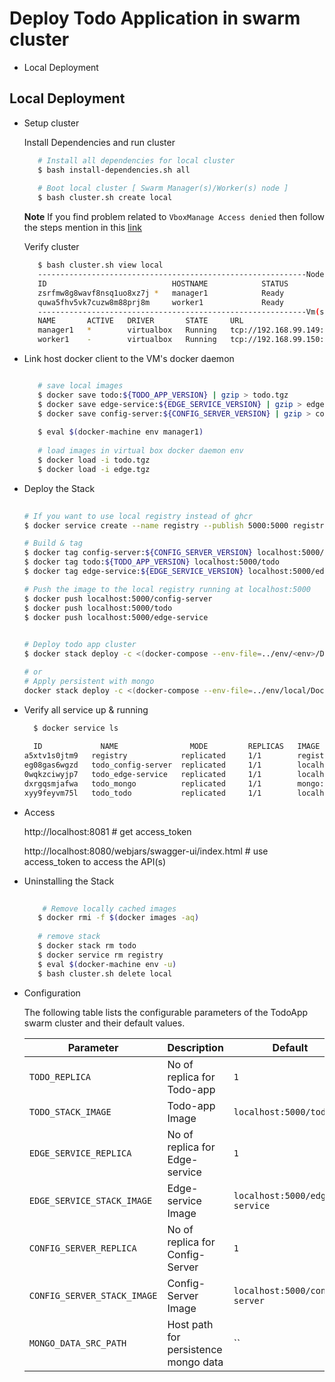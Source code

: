 # Deploy Todo Application in swarm cluster

- Local Deployment

## Local Deployment ##

- Setup cluster

   Install  Dependencies and run cluster

    ```bash
       # Install all dependencies for local cluster
       $ bash install-dependencies.sh all
       
       # Boot local cluster [ Swarm Manager(s)/Worker(s) node ]
       $ bash cluster.sh create local
    ```
   **Note** If you find problem related to `VboxManage Access denied` then follow the steps mention in this [link](https://stackoverflow.com/questions/70281938/docker-machine-unable-to-create-a-machine-on-macos-vboxmanage-returning-e-acces)

   Verify cluster 

    ```bash
       $ bash cluster.sh view local
       ------------------------------------------------------------Nodes------------------------------------------------------------
       ID                            HOSTNAME            STATUS              AVAILABILITY        MANAGER STATUS      ENGINE VERSION
       zsrfmw8g8wavf8nsq1uo8xz7j *   manager1            Ready               Active              Leader              19.03.12
       quwa5fhv5vk7cuzw8m88prj8m     worker1             Ready               Active                                  19.03.12
       ------------------------------------------------------------Vm(s)------------------------------------------------------------
       NAME       ACTIVE   DRIVER       STATE     URL                         SWARM   DOCKER      ERRORS
       manager1   *        virtualbox   Running   tcp://192.168.99.149:2376           v19.03.12   
       worker1    -        virtualbox   Running   tcp://192.168.99.150:2376           v19.03.12 
    ```
   
   
 - Link host docker client to the VM's docker daemon
 
    ```bash
   
       # save local images 
       $ docker save todo:${TODO_APP_VERSION} | gzip > todo.tgz
       $ docker save edge-service:${EDGE_SERVICE_VERSION} | gzip > edge.tgz
       $ docker save config-server:${CONFIG_SERVER_VERSION} | gzip > config.tgz 
        
       $ eval $(docker-machine env manager1)
       
       # load images in virtual box docker daemon env
       $ docker load -i todo.tgz
       $ docker load -i edge.tgz 
    ```
 
 - Deploy the Stack
          
    ```bash
     
    # If you want to use local registry instead of ghcr 
    $ docker service create --name registry --publish 5000:5000 registry:2
    
    # Build & tag
    $ docker tag config-server:${CONFIG_SERVER_VERSION} localhost:5000/config-server 
    $ docker tag todo:${TODO_APP_VERSION} localhost:5000/todo
    $ docker tag edge-service:${EDGE_SERVICE_VERSION} localhost:5000/edge-service
    
    # Push the image to the local registry running at localhost:5000
    $ docker push localhost:5000/config-server
    $ docker push localhost:5000/todo
    $ docker push localhost:5000/edge-service
   
     
    # Deploy todo app cluster 
    $ docker stack deploy -c <(docker-compose --env-file=../env/<env>/Docker.env -f ../docker-compose.yaml -f ../env/<env>/docker-stack-compose-override.yml config) todo
    
    # or 
    # Apply persistent with mongo 
    docker stack deploy -c <(docker-compose --env-file=../env/local/Docker.env -f ../docker-compose.yaml -f ../env/local/docker-stack-compose-override.yml -f ../env/local/docker-stack-persistent-compose-override.yml config) todo
    
    ```

 - Verify all service up & running 
 
    ```bash
      $ docker service ls 
       
      ID             NAME                MODE         REPLICAS   IMAGE                                PORTS
    a5xtv1s0jtm9   registry            replicated     1/1        registry:2                           *:5000->5000/tcp
    eg08gas6wgzd   todo_config-server  replicated     1/1        localhost:5000/config-server:latest   
    0wqkzciwyjp7   todo_edge-service   replicated     1/1        localhost:5000/edge-service:latest   *:8081->8081/tcp
    dxrgqsmjafwa   todo_mongo          replicated     1/1        mongo:4.2.21                         *:27017->27017/tcp
    xyy9feyvm75l   todo_todo           replicated     1/1        localhost:5000/todo:latest           *:8080->8080/tcp 
   

    ```

 - Access
 
   http://localhost:8081  # get access_token 
   
   http://localhost:8080/webjars/swagger-ui/index.html # use access_token to access the API(s)
    
 - Uninstalling the Stack 
 
   ```bash
     
       # Remove locally cached images 
      $ docker rmi -f $(docker images -aq)
      
      # remove stack
      $ docker stack rm todo
      $ docker service rm registry
      $ eval $(docker-machine env -u) 
      $ bash cluster.sh delete local 
    ```
    
 - Configuration
  
   The following table lists the configurable parameters of the TodoApp swarm cluster and their default values.

   Parameter | Description | Default
   --- | --- | ---
   `TODO_REPLICA` | No of replica for Todo-app | `1`
   `TODO_STACK_IMAGE` | Todo-app Image | `localhost:5000/todo`
   `EDGE_SERVICE_REPLICA` | No of replica for Edge-service | `1`
   `EDGE_SERVICE_STACK_IMAGE` | Edge-service Image | `localhost:5000/edge-service`
   `CONFIG_SERVER_REPLICA` | No of replica for Config-Server | `1`
   `CONFIG_SERVER_STACK_IMAGE` | Config-Server Image | `localhost:5000/config-server` 
   `MONGO_DATA_SRC_PATH` | Host path for persistence mongo data | ``
      
